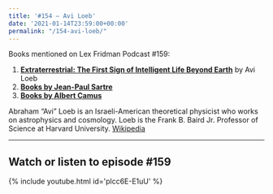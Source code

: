 ```yaml
---
title: '#154 – Avi Loeb'
date: '2021-01-14T23:59:00+00:00'
permalink: "/154-avi-loeb/"
---
```


Books mentioned on Lex Fridman Podcast #159:

1. <b><a href="https://amzn.to/3Hh4jDe" target="_blank" rel="sponsored noopener noreferrer">Extraterrestrial: The First Sign of Intelligent Life Beyond Earth</a></b> by Avi Loeb
2. <b><a href="https://amzn.to/3UBC7yc" target="_blank" rel="sponsored noopener noreferrer">Books by Jean-Paul Sartre</a></b>
3. <b><a href="https://amzn.to/3VHbCc2" target="_blank" rel="sponsored noopener noreferrer">Books by Albert Camus</a></b>

<!--more-->

Abraham “Avi” Loeb is an Israeli-American theoretical physicist who works on astrophysics and cosmology. Loeb is the Frank B. Baird Jr. Professor of Science at Harvard University. <a href="https://en.wikipedia.org/wiki/Avi_Loeb" target="_blank">Wikipedia</a>

- - - - - -

## Watch or listen to episode #159

{% include youtube.html id='plcc6E-E1uU' %}
